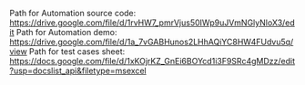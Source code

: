 Path for Automation source code: https://drive.google.com/file/d/1rvHW7_pmrVjus50IWp9uJVmNGlyNloX3/edit
Path for Automation demo: https://drive.google.com/file/d/1a_7vGABHunos2LHhAQiYC8HW4FUdvu5q/view
Path for test cases sheet: https://docs.google.com/file/d/1xKOjrKZ_GnEi6BOYcd1i3F9SRc4gMDzz/edit?usp=docslist_api&filetype=msexcel
